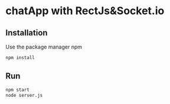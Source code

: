 # chatApp with RectJs&Socket.io

## Installation

Use the package manager npm

```bash
npm install 
```

## Run


```bash
npm start
node server.js
```
